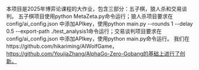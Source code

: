 本项目是2025年博弈论课程的大作业，包含三部分：五子棋，狼人杀和交易谈判。
五子棋项目使用python MetaZeta.py命令运行；狼人杀项目要求在 config/ai_config.json 中添加APIkey，使用python main.py --rounds 1 --delay 0.5 --export-path ./test_analysis1命令运行；交易谈判项目要求在 config/ai_config.json 中添加APIkey，使用python main.py命令运行。
我们在https://github.com/hikariming/AIWolfGame，https://github.com/YoujiaZhang/AlphaGo-Zero-Gobang的基础上进行了创新。

